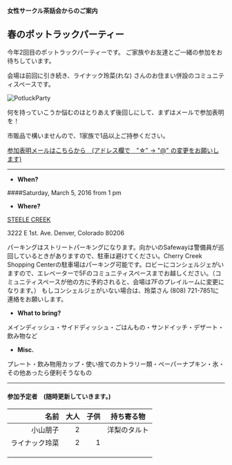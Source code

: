 #### 女性サークル茶話会からのご案内
## 春のポットラックパーティー

今年2回目のポットラックパーティーです。
ご家族やお友達とご一緒の参加をお待ちしています。

会場は前回に引き続き、ライナック玲菜(れな) さんのお住まい併設のコミュニティスペースです。

![PotluckParty](http://40.media.tumblr.com/tumblr_m7a0ubOieR1rvvas1o1_500.png)
 
何を持っていこうか悩むのはとりあえず後回しにして、まずはメールで参加表明を！

市販品で構いませんので、1家族で1品以上ご持参ください。

<a href="mailto:tomoko.kd☆gmail.com?subject=Potluck Party">参加表明メールはこちらから　(アドレス欄で　"☆" -> "@" の変更をお願いします)</a>

---

* __When?__ 

####Saturday, March 5, 2016 from 1 pm


* __Where?__ 

[STEELE CREEK](https://www.google.com/maps/place/3222+E+1st+Ave/@39.7177797,-104.9516643,17z/data=!4m3!3m2!1s0x876c7e9a1e7e56df:0x21aca4b62f513fa9!4b1 "Where?")

3222 E 1st. Ave. Denver, Colorado 80206

パーキングはストリートパーキングになります。向かいのSafewayは警備員が巡回しているときがありますので、駐車は避けてください。Cherry Creek Shopping Centerの駐車場はパーキング可能です。ロビーにコンシェルジェがいますので、エレベーターで5Fのコミュニティスペースまでお越しください。（コミュニティスペースが他の方に予約されると、会場は7Fのプレイルームに変更になります。）
もしコンシェルジェがいない場合は、玲菜さん (808) 721-7851に連絡をお願いします。

* __What to bring?__

メインディッシュ・サイドディッシュ・ごはんもの・サンドイッチ・デザート・飲み物など

* __Misc.__

プレート・飲み物用カップ・使い捨てのカトラリー類・ペーパーナプキン・氷・その他あったら便利そうなもの

***
#### 参加予定者　(随時更新していきます。)
| 名前　|大人|子供| 持ち寄る物|
|--------:|---:|---:|:---------:|
| 小山朋子| 2| | 洋梨のタルト|
| ライナック玲菜| 2| 1| |
| | | | |
| | | | |
| | | | |
